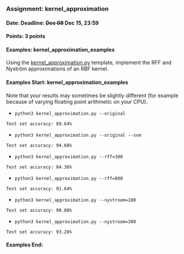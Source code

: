### Assignment: kernel_approximation
#### Date: Deadline: ~~Dec 08~~ Dec 15, 23:59
#### Points: 3 points
#### Examples: kernel_approximation_examples

Using the [kernel_approximation.py](https://github.com/ufal/npfl129/tree/master/labs/08/kernel_approximation.py)
template, implement the RFF and Nyström approximations of an RBF kernel.

#### Examples Start: kernel_approximation_examples
Note that your results may sometimes be slightly different (for example because of varying floating point arithmetic on your CPU).
- `python3 kernel_approximation.py --original`
```
Test set accuracy: 89.64%
```
- `python3 kernel_approximation.py --original --svm`
```
Test set accuracy: 94.68%
```
- `python3 kernel_approximation.py --rff=300`
```
Test set accuracy: 84.36%
```
- `python3 kernel_approximation.py --rff=800`
```
Test set accuracy: 91.64%
```
- `python3 kernel_approximation.py --nystroem=100`
```
Test set accuracy: 90.80%
```
- `python3 kernel_approximation.py --nystroem=300`
```
Test set accuracy: 93.28%
```
#### Examples End:
